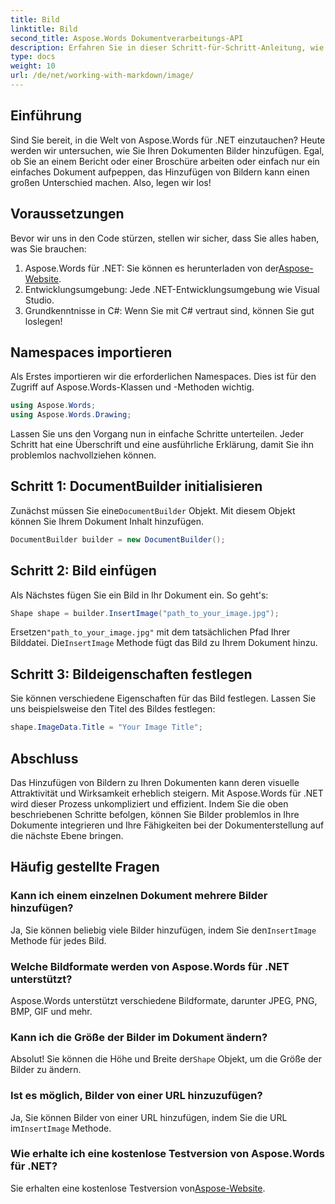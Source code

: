 ```yaml
---
title: Bild
linktitle: Bild
second_title: Aspose.Words Dokumentverarbeitungs-API
description: Erfahren Sie in dieser Schritt-für-Schritt-Anleitung, wie Sie mit Aspose.Words für .NET Bilder zu Ihren Dokumenten hinzufügen. Verbessern Sie Ihre Dokumente im Handumdrehen mit visuellen Elementen.
type: docs
weight: 10
url: /de/net/working-with-markdown/image/
---
```

## Einführung

Sind Sie bereit, in die Welt von Aspose.Words für .NET einzutauchen? Heute werden wir untersuchen, wie Sie Ihren Dokumenten Bilder hinzufügen. Egal, ob Sie an einem Bericht oder einer Broschüre arbeiten oder einfach nur ein einfaches Dokument aufpeppen, das Hinzufügen von Bildern kann einen großen Unterschied machen. Also, legen wir los!

## Voraussetzungen

Bevor wir uns in den Code stürzen, stellen wir sicher, dass Sie alles haben, was Sie brauchen:

1.  Aspose.Words für .NET: Sie können es herunterladen von der[Aspose-Website](https://releases.aspose.com/words/net/).
2. Entwicklungsumgebung: Jede .NET-Entwicklungsumgebung wie Visual Studio.
3. Grundkenntnisse in C#: Wenn Sie mit C# vertraut sind, können Sie gut loslegen!

## Namespaces importieren

Als Erstes importieren wir die erforderlichen Namespaces. Dies ist für den Zugriff auf Aspose.Words-Klassen und -Methoden wichtig.

```csharp
using Aspose.Words;
using Aspose.Words.Drawing;
```

Lassen Sie uns den Vorgang nun in einfache Schritte unterteilen. Jeder Schritt hat eine Überschrift und eine ausführliche Erklärung, damit Sie ihn problemlos nachvollziehen können.

## Schritt 1: DocumentBuilder initialisieren

 Zunächst müssen Sie eine`DocumentBuilder` Objekt. Mit diesem Objekt können Sie Ihrem Dokument Inhalt hinzufügen.

```csharp
DocumentBuilder builder = new DocumentBuilder();
```

## Schritt 2: Bild einfügen

Als Nächstes fügen Sie ein Bild in Ihr Dokument ein. So geht's:

```csharp
Shape shape = builder.InsertImage("path_to_your_image.jpg");
```

 Ersetzen`"path_to_your_image.jpg"` mit dem tatsächlichen Pfad Ihrer Bilddatei. Die`InsertImage` Methode fügt das Bild zu Ihrem Dokument hinzu.

## Schritt 3: Bildeigenschaften festlegen

Sie können verschiedene Eigenschaften für das Bild festlegen. Lassen Sie uns beispielsweise den Titel des Bildes festlegen:

```csharp
shape.ImageData.Title = "Your Image Title";
```

## Abschluss

Das Hinzufügen von Bildern zu Ihren Dokumenten kann deren visuelle Attraktivität und Wirksamkeit erheblich steigern. Mit Aspose.Words für .NET wird dieser Prozess unkompliziert und effizient. Indem Sie die oben beschriebenen Schritte befolgen, können Sie Bilder problemlos in Ihre Dokumente integrieren und Ihre Fähigkeiten bei der Dokumenterstellung auf die nächste Ebene bringen.

## Häufig gestellte Fragen

### Kann ich einem einzelnen Dokument mehrere Bilder hinzufügen?  
 Ja, Sie können beliebig viele Bilder hinzufügen, indem Sie den`InsertImage` Methode für jedes Bild.

### Welche Bildformate werden von Aspose.Words für .NET unterstützt?  
Aspose.Words unterstützt verschiedene Bildformate, darunter JPEG, PNG, BMP, GIF und mehr.

### Kann ich die Größe der Bilder im Dokument ändern?  
 Absolut! Sie können die Höhe und Breite der`Shape` Objekt, um die Größe der Bilder zu ändern.

### Ist es möglich, Bilder von einer URL hinzuzufügen?  
 Ja, Sie können Bilder von einer URL hinzufügen, indem Sie die URL im`InsertImage` Methode.

### Wie erhalte ich eine kostenlose Testversion von Aspose.Words für .NET?  
 Sie erhalten eine kostenlose Testversion von[Aspose-Website](https://releases.aspose.com/).